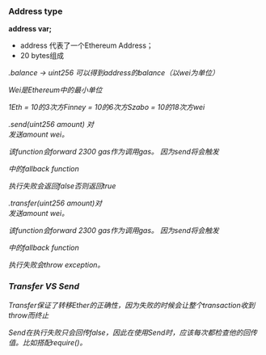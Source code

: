 ### Address type

**address var;**

- address 代表了一个Ethereum Address；
- 20 bytes组成

<address>.balance -> uint256 可以得到address的balance（以wei为单位）

Wei是Ethereum中的最小单位

1Eth = 10的3次方Finney = 10的6次方Szabo = 10的18次方wei

<address>.send(uint256 amount) 对<address>发送amount wei。

该function会forward 2300 gas作为调用gas。 因为send将会触发<address>中的fallback function

执行失败会返回false否则返回true

<address>.transfer(uint256 amount)对<address>发送amount wei。

该function会forward 2300 gas作为调用gas。 因为send将会触发<address>中的fallback function

执行失败会throw exception。

### Transfer VS Send

Transfer保证了转移Ether的正确性，因为失败的时候会让整个transaction收到throw而终止

Send在执行失败只会回传false，因此在使用Send时，应该每次都检查他的回传值。比如搭配require()。
